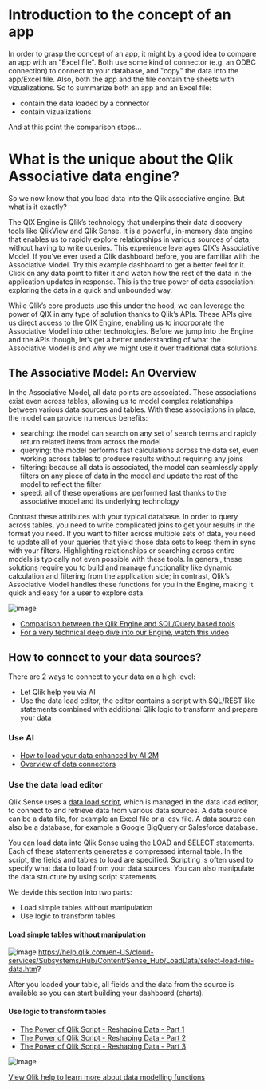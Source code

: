 
# Introduction to the concept of an app
In order to grasp the concept of an app, it might by a good idea to compare an app with an "Excel file". Both use some kind of connector (e.g. an ODBC connection) to connect to your database, and "copy" the data into the app/Excel file. Also, both the app and the file contain the sheets with vizualizations. So to summarize both an app and an Excel file:
- contain the data loaded by a connector
- contain vizualizations

And at this point the comparison stops...

# What is the unique about the Qlik Associative data engine?
So we now know that you load data into the Qlik associative engine. But what is it exactly? 

The QIX Engine is Qlik’s technology that underpins their data discovery tools like QlikView and Qlik Sense. It is a powerful, in-memory data engine that enables us to rapidly explore relationships in various sources of data, without having to write queries. This experience leverages QIX’s Associative Model. If you’ve ever used a Qlik dashboard before, you are familiar with the Associative Model. Try this example dashboard to get a better feel for it. Click on any data point to filter it and watch how the rest of the data in the application updates in response. This is the true power of data association: exploring the data in a quick and unbounded way.

While Qlik’s core products use this under the hood, we can leverage the power of QIX in any type of solution thanks to Qlik’s APIs. These APIs give us direct access to the QIX Engine, enabling us to incorporate the Associative Model into other technologies. Before we jump into the Engine and the APIs though, let’s get a better understanding of what the Associative Model is and why we might use it over traditional data solutions.

## The Associative Model: An Overview
In the Associative Model, all data points are associated. These associations exist even across tables, allowing us to model complex relationships between various data sources and tables. With these associations in place, the model can provide numerous benefits:
- searching: the model can search on any set of search terms and rapidly return related items from across the model
- querying: the model performs fast calculations across the data set, even working across tables to produce results without requiring any joins
- filtering: because all data is associated, the model can seamlessly apply filters on any piece of data in the model and update the rest of the model to reflect the filter
- speed: all of these operations are performed fast thanks to the associative model and its underlying technology

Contrast these attributes with your typical database. In order to query across tables, you need to write complicated joins to get your results in the format you need. If you want to filter across multiple sets of data, you need to update all of your queries that yield those data sets to keep them in sync with your filters. Highlighting relationships or searching across entire models is typically not even possible with these tools. In general, these solutions require you to build and manage functionality like dynamic calculation and filtering from the application side; in contrast, Qlik’s Associative Model handles these functions for you in the Engine, making it quick and easy for a user to explore data.

![image](https://user-images.githubusercontent.com/12411165/227788244-865618c5-7165-4179-9923-b2fa03d91777.png)

- [Comparison between the Qlik Engine and SQL/Query based tools](https://youtu.be/wlkML7Hys6o?t=4)
- [For a very technical deep dive into our Engine, watch this video](https://youtu.be/wevhFK_AID8?t=163)

## How to connect to your data sources?
There are 2 ways to connect to your data on a high level:
- Let Qlik help you via AI
- Use the data load editor, the editor contains a script with SQL/REST like statements combined with additional Qlik logic to transform and prepare your data

### Use AI
- [How to load your data enhanced by AI 2M](https://youtu.be/b2wFIjqV8U8)
- [Overview of data connectors](https://youtu.be/SUN4P9FQwhQ)

### Use the data load editor
Qlik Sense uses a [data load script]((https://youtu.be/EBRgBsXLA4Y?t=5) ), which is managed in the data load editor, to connect to and retrieve data from various data sources. A data source can be a data file, for example an Excel file or a .csv file. A data source can also be a database, for example a Google BigQuery or Salesforce database.

You can load data into Qlik Sense using the LOAD and SELECT statements. Each of these statements generates a compressed internal table. In the script, the fields and tables to load are specified. Scripting is often used to specify what data to load from your data sources. You can also manipulate the data structure by using script statements.

We devide this section into two parts:
- Load simple tables without manipulation
- Use logic to transform tables

#### Load simple tables without manipulation

![image](https://user-images.githubusercontent.com/12411165/227897060-edca4833-c08a-4fcc-9ba4-55a809750677.png)
https://help.qlik.com/en-US/cloud-services/Subsystems/Hub/Content/Sense_Hub/LoadData/select-load-file-data.htm?

After you loaded your table, all fields and the data from the source is available so you can start building your dashboard (charts).


#### Use logic to transform tables

- [The Power of Qlik Script - Reshaping Data - Part 1](https://youtu.be/xkBFyNys1LI)
- [The Power of Qlik Script - Reshaping Data - Part 2](https://youtu.be/YjATejfEOxc)
- [The Power of Qlik Script - Reshaping Data - Part 3](https://youtu.be/dhJv4A2eQz8)

![image](https://user-images.githubusercontent.com/12411165/227707170-8ea253cd-b10f-45ca-959a-115657d30721.png)

[View Qlik help to learn more about data modelling functions](https://help.qlik.com/en-US/sense/November2022/Subsystems/Hub/Content/Sense_Hub/DataModeling/best-practices-data-modeling.htm)




